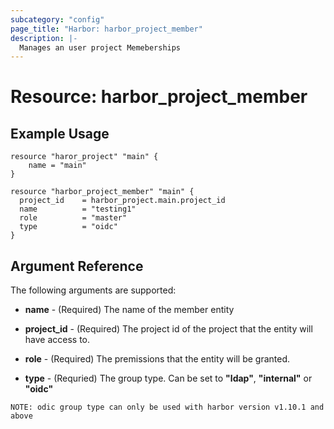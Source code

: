 ```yaml
---
subcategory: "config"
page_title: "Harbor: harbor_project_member"
description: |-
  Manages an user project Memeberships
---
```



# Resource: harbor_project_member

## Example Usage
```
resource "haror_project" "main" {
    name = "main"
}

resource "harbor_project_member" "main" {
  project_id    = harbor_project.main.project_id
  name          = "testing1"
  role          = "master"
  type          = "oidc"
}

```

## Argument Reference
The following arguments are supported:

* **name** - (Required) The name of the member entity

* **project_id** - (Required) The project id of the project that the entity will have access to.

* **role** - (Required) The premissions that the entity will be granted.

* **type** - (Requried) The group type.  Can be set to **"ldap"**, **"internal"** or **"oidc"** 

`NOTE: odic group type can only be used with harbor version v1.10.1 and above`